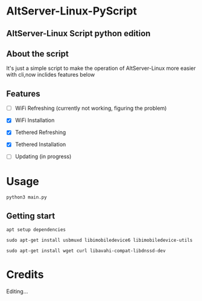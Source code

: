 # AltServer-Linux-PyScript
## AltServer-Linux Script python edition

## About the script 

It's just a simple script to make the operation of AltServer-Linux more easier with cli,now inclides features below

## Features

- [ ] WiFi Refreshing (currently not working, figuring the problem)
- [x] WiFi Installation
- [x] Tethered Refreshing
- [x] Tethered Installation
- [ ] Updating (in progress)


# Usage
`python3 main.py`

## Getting start

`apt setup dependencies`
```
sudo apt-get install usbmuxd libimobiledevice6 libimobiledevice-utils
```
```
sudo apt-get install wget curl libavahi-compat-libdnssd-dev
```

# Credits

Editing...

